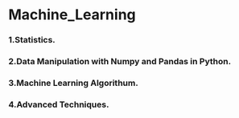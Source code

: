 # Machine_Learning
### 1.Statistics.
### 2.Data Manipulation with Numpy and Pandas in Python.
### 3.Machine Learning Algorithum.
### 4.Advanced Techniques.


